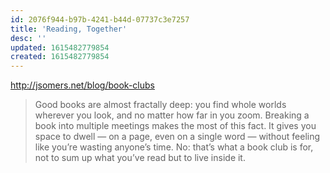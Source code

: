 ```yaml
---
id: 2076f944-b97b-4241-b44d-07737c3e7257
title: 'Reading, Together'
desc: ''
updated: 1615482779854
created: 1615482779854
---
```

<http://jsomers.net/blog/book-clubs>

> Good books are almost fractally deep: you find whole worlds wherever you look, and no matter how far in you zoom. Breaking a book into multiple meetings makes the most of this fact. It gives you space to dwell — on a page, even on a single word — without feeling like you’re wasting anyone’s time. No: that’s what a book club is for, not to sum up what you’ve read but to live inside it.

